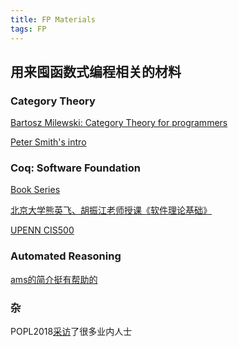 ```yaml
---
title: FP Materials
tags: FP
---
```


## 用来囤函数式编程相关的材料

<!--more-->

### Category Theory  

[Bartosz Milewski: Category Theory for programmers](https://www.youtube.com/watch?v=I8LbkfSSR58&list=PLHDvRM-WxsQ799vS6J6kj3ZEgp98PBNEf&index=1&t=10s)  

[Peter Smith's intro](https://www.logicmatters.net/categories/)  

### Coq: Software Foundation  

[Book Series](https://softwarefoundations.cis.upenn.edu/)  

[北京大学熊英飞、胡振江老师授课《软件理论基础》](https://xiongyingfei.github.io/SF/2021/)  

[UPENN CIS500](https://www.seas.upenn.edu/~cis500/current/index.html)  

### Automated Reasoning

[ams的简介挺有帮助的](https://www.amazon.science/blog/a-gentle-introduction-to-automated-reasoning)

### 杂

POPL2018[采访](https://www.cs.cmu.edu/~popl-interviews/index.html)了很多业内人士
